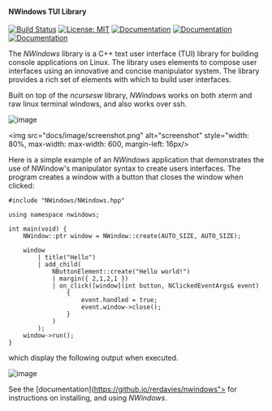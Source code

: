 #### NWindows TUI Library
[![Build Status](https://github.com/reravies/nwindows.svg?branch=master)](https://github.com/rerdavies/nwindows)
[![License: MIT](https://img.shields.io/badge/License-MIT-yellow.svg)](https://opensource.org/licenses/MIT)
[![Documentation](https://img.shields.io/badge/documentation-Developer%20Guide-blue)](https://reravies.github.io/nwindows/)
[![Documentation](https://img.shields.io/badge/documentation-Examples-blue)](https://reravies.github.io/nwindows/examples)
[![Documentation](https://img.shields.io/badge/documentation-Release%20Notes-blue)](https://reravies.github.io/nwindows/)

The *NWindows* library is a C++ text user interface (TUI) library for building console applications on Linux.
The library uses elements to compose user interfaces using an innovative and concise manipulator system. The library provides a rich set of elements with which to build user interfaces.

Built on top of the *ncursesw* library, *NWindows* works on both xterm and raw linux terminal windows, and also works over ssh.

![image](docs/image/screenshot.png")

<img src="docs/image/screenshot.png" alt="screenshot" style="width: 80%, max-width: max-width: 600, margin-left: 16px/>

Here is a simple example of an *NWindows* application that demonstrates the use of NWindow's manipulator syntax to create users interfaces. The program creates a window with a button that closes the window when clicked:
        
```
#include "NWindows/NWindows.hpp"

using namespace nwindows;

int main(void) {
    NWindow::ptr window = NWindow::create(AUTO_SIZE, AUTO_SIZE);

    window
        | title("Hello")
        | add_child(
            NButtonElement::create("Hello world!")
            | margin({ 2,1,2,1 })
            | on_click([window](int button, NClickedEventArgs& event)
                {
                    event.handled = true;
                    event.window->close();
                }
            )
        );
    window->run();
}
```

which display the following output when executed.

![image](docs/image/hello_world.png)

See the [documentation](https://github.io/rerdavies/nwindows"> for instructions on installing, and using 
*NWindows*.
